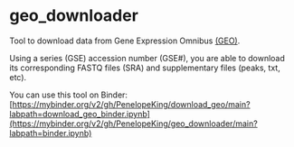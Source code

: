 # geo_downloader

Tool to download data from Gene Expression Omnibus [(GEO)](https://www.ncbi.nlm.nih.gov/geo/). 

Using a series (GSE) accession number (GSE#), you are able to download its corresponding FASTQ files (SRA) and supplementary files (peaks, txt, etc).

You can use this tool on Binder: [https://mybinder.org/v2/gh/PenelopeKing/download_geo/main?labpath=download_geo_binder.ipynb](https://mybinder.org/v2/gh/PenelopeKing/geo_downloader/main?labpath=binder.ipynb)

